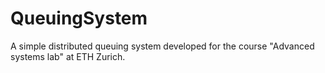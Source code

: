 # QueuingSystem
A simple distributed queuing system developed for the course "Advanced systems lab" at ETH Zurich.
